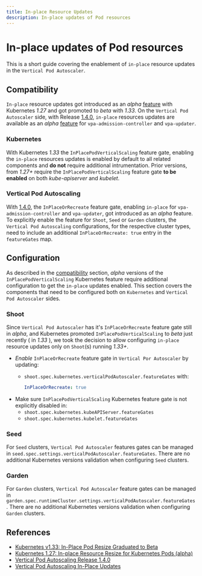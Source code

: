 ```yaml
---
title: In-place Resource Updates
description: In-place updates of Pod resources
---
```


# In-place updates of Pod resources

This is a short guide covering the enablement of `in-place` resource updates in the `Vertical Pod Autoscaler`.

## Compatibility

`In-place` resource updates got introduced as an _alpha_ [feature](https://kubernetes.io/blog/2023/05/12/in-place-pod-resize-alpha/) with Kubernetes _1.27_ and got promoted to _beta_ with _1.33_.
On the `Vertical Pod Autoscaler` side, with Release [1.4.0](https://github.com/kubernetes/autoscaler/releases/tag/vertical-pod-autoscaler-1.4.0), `in-place` resources updates are available as an _alpha_ [feature](https://github.com/kubernetes/autoscaler/blob/master/vertical-pod-autoscaler/docs/features.md#in-place-updates-inplaceorrecreate) for `vpa-admission-controller` and `vpa-updater`.

### Kubernetes

With Kubernetes _1.33_ the `InPlacePodVerticalScaling` feature gate, enabling the `in-place` resources updates is enabled by default to all related components and __do not__ require additional intrumentation. Prior versions, from _1.27+_ require the `InPlacePodVerticalScaling` feature gate __to be enabled__ on both _kube-apiserver_ and _kubelet_.

### Vertical Pod Autoscaling

With [1.4.0](https://github.com/kubernetes/autoscaler/releases/tag/vertical-pod-autoscaler-1.4.0), the `InPlaceOrRecreate` feature gate, enabling `in-place` for `vpa-admission-controller` and `vpa-updater`, got introduced as an _alpha_ feature. To explicitly enable the feature for `Shoot`, `Seed` or `Garden` clusters, the `Vertical Pod Autoscaling` configurations, for the respective cluster types, need to include an additional `InPlaceOrRecreate: true` entry in the `featureGates` map.

## Configuration

As described in the [compatibility](#compatibility) section, _alpha_ versions of the `InPlacePodVerticalScaling` Kubernetes feature require additional configuration to get the `in-place` updates enabled. This section covers the components that need to be configured both on `Kubernetes` and `Vertical Pod Autoscaler` sides.

### Shoot

Since `Vertical Pod Autoscaler` has it's `InPlaceOrRecreate` feature gate still in _alpha_, and Kubernetes promoted `InPlacePodVerticalScaling` to _beta_ just recently ( in _1.33_ ), we took the decision to allow configuring `in-place` resource updates only on `Shoot`(s) running _1.33+_.

- _Enable_ `InPlaceOrRecreate` feature gate in `Vertical Por Autoscaler` by updating:
  - `shoot.spec.kubernetes.verticalPodAutoscaler.featureGates` with:

      ```yaml
      InPlaceOrRecreate: true
      ```
- Make sure `InPlacePodVerticalScaling` Kubernetes feature gate is not explicitly disabled in:
  - `shoot.spec.kubernetes.kubeAPIServer.featureGates`
  - `shoot.spec.kubernetes.kubelet.featureGates`

### Seed

For `Seed` clusters, `Vertical Pod Autoscaler` features gates can be managed in `seed.spec.settings.verticalPodAutoscaler.featureGates`. There are no additional Kubernetes versions validation when configuring `Seed` clusters.

### Garden

For `Garden` clusters, `Vertical Pod Autoscaler` feature gates can be managed in `garden.spec.runtimeCluster.settings.verticalPodAutoscaler.featureGates`. There are no additional Kubernetes versions validation when configuring `Garden` clusters.

## References

- [Kubernetes v1.33: In-Place Pod Resize Graduated to Beta](https://kubernetes.io/blog/2025/05/16/kubernetes-v1-33-in-place-pod-resize-beta/)
- [Kubernetes 1.27: In-place Resource Resize for Kubernetes Pods (alpha)](https://kubernetes.io/blog/2023/05/12/in-place-pod-resize-alpha/)
- [Vertical Pod Autoscaling Release 1.4.0](https://github.com/kubernetes/autoscaler/releases/tag/vertical-pod-autoscaler-1.4.0)
- [Vertical Pod Autoscaling In-Place Updates](https://github.com/kubernetes/autoscaler/blob/master/vertical-pod-autoscaler/docs/features.md#in-place-updates-inplaceorrecreate)
